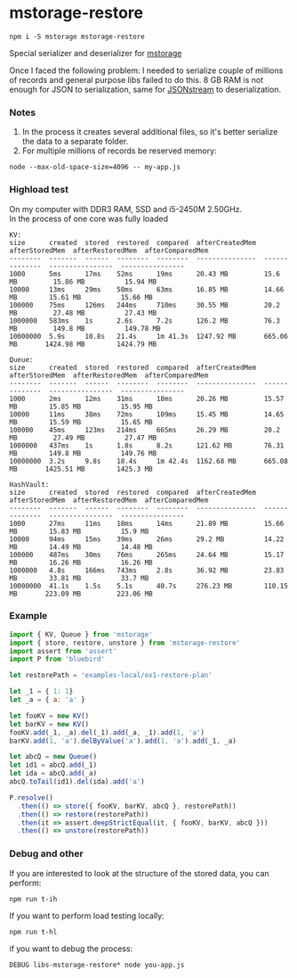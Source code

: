 # mstorage-restore

```
npm i -S mstorage mstorage-restore
```

Special serializer and deserializer for [mstorage](https://github.com/nskazki/mstorage)

Once I faced the following problem: I needed to serialize couple of millions of records and general purpose libs failed to do this. 8 GB RAM is not enough for JSON to serialization, same for [JSONstream](https://github.com/dominictarr/JSONStream) to deserialization.

### Notes

1. In the process it creates several additional files, so it's better serialize the data to a separate folder.
2. For multiple millions of records be reserved memory:
```
node --max-old-space-size=4096 -- my-app.js
```

### Highload test

On my computer with DDR3 RAM, SSD and i5-2450M 2.50GHz. 
<br>In the process of one core was fully loaded

```
KV:
size      created  stored  restored  compared  afterCreatedMem  afterStoredMem  afterRestoredMem  afterComparedMem
--------  -------  ------  --------  --------  ---------------  --------------  ----------------  ----------------
1000      5ms      17ms    52ms      19ms      20.43 MB         15.6 MB         15.86 MB          15.94 MB        
10000     13ms     29ms    50ms      63ms      16.85 MB         14.66 MB        15.61 MB          15.66 MB        
100000    75ms     126ms   244ms     710ms     30.55 MB         20.2 MB         27.48 MB          27.43 MB        
1000000   583ms    1s      2.6s      7.2s      126.2 MB         76.3 MB         149.8 MB          149.78 MB       
10000000  5.9s     10.8s   21.4s     1m 41.3s  1247.92 MB       665.06 MB       1424.98 MB        1424.79 MB
```

```
Queue:
size      created  stored  restored  compared  afterCreatedMem  afterStoredMem  afterRestoredMem  afterComparedMem
--------  -------  ------  --------  --------  ---------------  --------------  ----------------  ----------------
1000      2ms      12ms    31ms      18ms      20.26 MB         15.57 MB        15.85 MB          15.95 MB        
10000     11ms     38ms    72ms      109ms     15.45 MB         14.65 MB        15.59 MB          15.65 MB        
100000    45ms     123ms   214ms     665ms     26.29 MB         20.2 MB         27.49 MB          27.47 MB        
1000000   437ms    1s      1.8s      8.2s      121.62 MB        76.31 MB        149.8 MB          149.76 MB       
10000000  3.2s     9.8s    18.4s     1m 42.4s  1162.68 MB       665.08 MB       1425.51 MB        1425.3 MB   
```

```
HashVault:
size      created  stored  restored  compared  afterCreatedMem  afterStoredMem  afterRestoredMem  afterComparedMem
--------  -------  ------  --------  --------  ---------------  --------------  ----------------  ----------------
1000      27ms     11ms    18ms      14ms      21.89 MB         15.66 MB        15.83 MB          15.9 MB         
10000     94ms     15ms    39ms      26ms      29.2 MB          14.22 MB        14.49 MB          14.48 MB        
100000    487ms    30ms    76ms      265ms     24.64 MB         15.17 MB        16.26 MB          16.26 MB        
1000000   4.8s     166ms   743ms     2.8s      36.92 MB         23.83 MB        33.81 MB          33.7 MB         
10000000  41.1s    1.5s    5.1s      40.7s     276.23 MB        110.15 MB       223.09 MB         223.06 MB  
```

### Example

```js
import { KV, Queue } from 'mstorage'
import { store, restore, unstore } from 'mstorage-restore'
import assert from 'assert'
import P from 'bluebird'

let restorePath = 'examples-local/ex1-restore-plan'

let _1 = { 1: 1}
let _a = { a: 'a' }

let fooKV = new KV()
let barKV = new KV()
fooKV.add(_1, _a).del(_1).add(_a, _1).add(1, 'a')
barKV.add(1, 'a').delByValue('a').add(1, 'a').add(_1, _a)

let abcQ = new Queue()
let id1 = abcQ.add(_1)
let ida = abcQ.add(_a)
abcQ.toTail(id1).del(ida).add('a')

P.resolve()
  .then(() => store({ fooKV, barKV, abcQ }, restorePath))
  .then(() => restore(restorePath))
  .then(it => assert.deepStrictEqual(it, { fooKV, barKV, abcQ }))
  .then(() => unstore(restorePath))
```

### Debug and other

If you are interested to look at the structure of the stored data, you can perform: 
```
npm run t-ih
```

If you want to perform load testing locally:
```
npm run t-hl
```

if you want to debug the process:
```
DEBUG libs-mstorage-restore* node you-app.js
``` 
